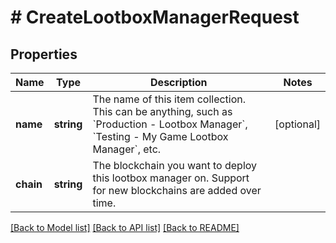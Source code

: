 # # CreateLootboxManagerRequest

## Properties

Name | Type | Description | Notes
------------ | ------------- | ------------- | -------------
**name** | **string** | The name of this item collection. This can be anything, such as &#x60;Production - Lootbox Manager&#x60;, &#x60;Testing - My Game Lootbox Manager&#x60;, etc. | [optional]
**chain** | **string** | The blockchain you want to deploy this lootbox manager on. Support for new blockchains are added over time. |

[[Back to Model list]](../../README.md#models) [[Back to API list]](../../README.md#endpoints) [[Back to README]](../../README.md)
